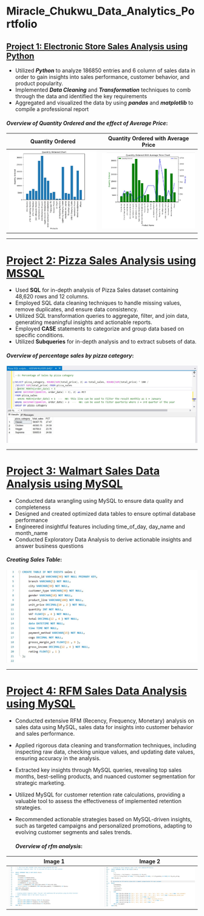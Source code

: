 # Miracle_Chukwu_Data_Analytics_Portfolio

## [Project 1: Electronic Store Sales Analysis using Python](https://github.com/miraclechukwu/Electronic-Store-Sales-Analysis)

-	Utilized **_Python_** to analyze 186850 entries and 6 column of sales data in order to gain insights into sales performance, customer behavior, and product popularity. 
-	Implemented **_Data Cleaning_** and **_Transformation_** techniques to comb through the data and identified the key requirements 
-	Aggregated and visualized the data by using **_pandas_** and **_matplotlib_** to compile a professional report

#### _Overview of Quantity Ordered and the effect of Average Price_:

Quantity Ordered                |  Quantity Ordered with Average Price
:------------------------------:|:--------------------:
![](quantity_ordered_chart.JPG) |  ![](quantity_ordered_with_average_price.JPG)

---

# [Project 2: Pizza Sales Analysis using MSSQL](https://github.com/miraclechukwu/PIZZA-SALES-ANALYSIS/tree/main)
- Used **SQL** for in-depth analysis of Pizza Sales dataset containing 48,620 rows and 12 columns.
- Employed SQL data cleaning techniques to handle missing values, remove duplicates, and ensure data consistency.
- Utilized SQL transformation queries to aggregate, filter, and join data, generating meaningful insights and actionable reports.
- Employed **CASE** statements to categorize and group data based on specific conditions.
- Utilized **Subqueries** for in-depth analysis and to extract subsets of data.

#### _Overview of percentage sales by pizza category_:

![](https://github.com/miraclechukwu/PIZZA-SALES-ANALYSIS/blob/main/Image%20Folder/percentage_sales_by_category.JPG)

---

# [Project 3: Walmart Sales Data Analysis using MySQL](https://github.com/miraclechukwu/Walmart-Sales-Analysis)
-	Conducted data wrangling using MySQL to ensure data quality and completeness
-	Designed and created optimized data tables to ensure optimal database performance  
-	Engineered insightful features including time_of_day, day_name and month_name 
-	Conducted Exploratory Data Analysis to derive actionable insights and answer business questions  

#### _Creating Sales Table_:

![](https://github.com/miraclechukwu/Walmart-Sales-Analysis/blob/main/create_database.JPG)

---

# [Project 4: RFM Sales Data Analysis using MySQL](https://github.com/miraclechukwu/RFM-Sales-Data-Analysis/tree/main)
- Conducted extensive RFM (Recency, Frequency, Monetary) analysis on sales data using MySQL, sales data for insights into customer behavior and sales performance.
- Applied rigorous data cleaning and transformation techniques, including inspecting raw data, checking unique values, and updating date values, ensuring accuracy in the analysis.
- Extracted key insights through MySQL queries, revealing top sales months, best-selling products, and nuanced customer segmentation for strategic marketing.
- Utilized MySQL for customer retention rate calculations, providing a valuable tool to assess the effectiveness of implemented retention strategies.
- Recommended actionable strategies based on MySQL-driven insights, such as targeted campaigns and personalized promotions, adapting to evolving customer segments and sales trends.

  #### _Overview of rfm analysis_:
  
| Image 1 | Image 2 |
|---------|---------|
| ![Alt text 1](https://github.com/miraclechukwu/RFM-Sales-Data-Analysis/blob/main/rfm1.JPG) | ![Alt text 2](https://github.com/miraclechukwu/RFM-Sales-Data-Analysis/blob/main/rfm2.JPG) |

